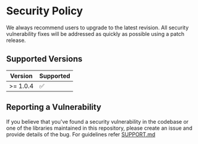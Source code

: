 # Security Policy

We always recommend users to upgrade to the latest revision. All security vulnerability fixes will be addressed as quickly as possible using a patch release.

## Supported Versions

| Version       | Supported          |
| ------------- | ------------------ |
| >= 1.0.4 | :white_check_mark: |

## Reporting a Vulnerability

If you believe that you've found a security vulnerability in the codebase
or one of the libraries maintained in this repository, please create an issue and provide details of the bug. For guidelines refer [SUPPORT.md](.github/SUPPORT.md)
